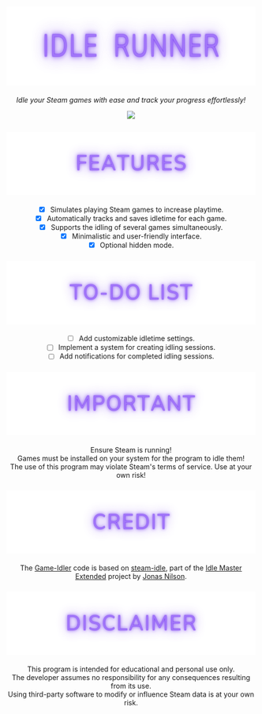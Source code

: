 <div align="center">
<h3><img height="160px" src="https://github.com/xVotexX/Idle-Runner/blob/master/Idle%20Runner/Assets/IdleRunner.png?raw=true"></h3>
<p><i>Idle your Steam games with ease and track your progress effortlessly!</i></p>
<img src="https://github.com/user-attachments/assets/08bfb2a5-ef94-4708-9bf1-51add7f1471a"></a>
</div>

<div align="center">
<h3><img height="128px" src="https://github.com/xVotexX/Idle-Runner/blob/master/Idle%20Runner/Assets/Features.png?raw=true"></h3>

- [x] Simulates playing Steam games to increase playtime.
- [x] Automatically tracks and saves idletime for each game.
- [x] Supports the idling of several games simultaneously.
- [x] Minimalistic and user-friendly interface.
- [x] Optional hidden mode.
</div>

<div align="center">
<h3><img height="128px" src="https://github.com/xVotexX/Idle-Runner/blob/master/Idle%20Runner/Assets/To-doList.png?raw=true"></h3>

- [ ] Add customizable idletime settings.
- [ ] Implement a system for creating idling sessions.
- [ ] Add notifications for completed idling sessions.
</div>

<div align="center">
<h3><img height="128px" src="https://github.com/xVotexX/Idle-Runner/blob/master/Idle%20Runner/Assets/Important.png?raw=true"></h3>
<p>
Ensure Steam is running!<br>
Games must be installed on your system for the program to idle them!<br>
The use of this program may violate Steam's terms of service. Use at your own risk!
</p>
</div>

<div align="center">
<h3><img height="128px" src="https://github.com/xVotexX/Idle-Runner/blob/master/Idle%20Runner/Assets/Credit.png?raw=true"></h3>
<p>
The <a href="https://github.com/xVotexX/Idle-Runner/tree/3d6a1d8ab7647910a23c0bc5ac40c03608e33e53/Game-Idler">Game-Idler</a> code is based on <a href="https://github.com/JonasNilson/idle_master_extended/tree/5c1d343f524417b0ebebd5c6822a6204d626617d/steam-idle%20Source">steam-idle</a>, part of the <a href="https://github.com/JonasNilson/idle_master_extended/tree/develop">Idle Master Extended</a> project by <a href="https://github.com/JonasNilson">Jonas Nilson</a>.
</p>
</div>

<div align="center">
<h3><img height="128px" src="https://github.com/xVotexX/Idle-Runner/blob/master/Idle%20Runner/Assets/Disclaimer.png?raw=true"></h3>
<p>
This program is intended for educational and personal use only.<br>
The developer assumes no responsibility for any consequences resulting from its use.<br>
Using third-party software to modify or influence Steam data is at your own risk.
</p>
</div>
